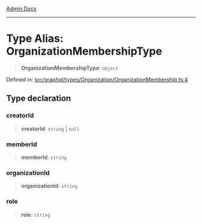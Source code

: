[Admin Docs](/)

***

# Type Alias: OrganizationMembershipType

> **OrganizationMembershipType**: `object`

Defined in: [src/graphql/types/Organization/OrganizationMembership.ts:4](https://github.com/NishantSinghhhhh/talawa-api/blob/392788fe2d27c588c46069b772af4fd307c1489d/src/graphql/types/Organization/OrganizationMembership.ts#L4)

## Type declaration

### creatorId

> **creatorId**: `string` \| `null`

### memberId

> **memberId**: `string`

### organizationId

> **organizationId**: `string`

### role

> **role**: `string`
